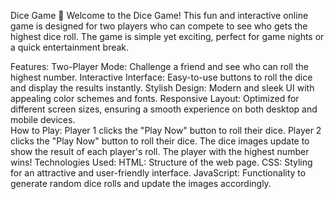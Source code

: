 Dice Game 🎲
Welcome to the Dice Game! This fun and interactive online game is designed for two players who can compete to see who gets the highest dice roll. The game is simple yet exciting, perfect for game nights or a quick entertainment break.

Features:
Two-Player Mode: Challenge a friend and see who can roll the highest number.
Interactive Interface: Easy-to-use buttons to roll the dice and display the results instantly.
Stylish Design: Modern and sleek UI with appealing color schemes and fonts.
Responsive Layout: Optimized for different screen sizes, ensuring a smooth experience on both desktop and mobile devices.
<br>
How to Play:
Player 1 clicks the "Play Now" button to roll their dice.
Player 2 clicks the "Play Now" button to roll their dice.
The dice images update to show the result of each player's roll.
The player with the highest number wins!
Technologies Used:
HTML: Structure of the web page.
CSS: Styling for an attractive and user-friendly interface.
JavaScript: Functionality to generate random dice rolls and update the images accordingly.
